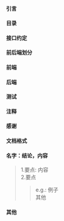 #### 引言  
> 

#### 目录
> 

#### 接口约定
> 

#### 前后端划分
> 

#### 前端
> 

#### 后端
> 

#### 测试
> 

#### 注释
> 

#### 感谢
> 

#### 文档格式
> 

#### 名字：结论，内容  
>1.要点: 内容  
>2.要点
>>e.g.: 例子  
>>其他
        
#### 其他
> 
